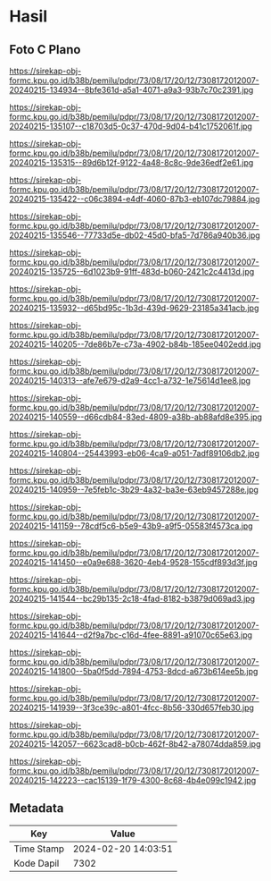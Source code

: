 # Hasil

## Foto C Plano

https://sirekap-obj-formc.kpu.go.id/b38b/pemilu/pdpr/73/08/17/20/12/7308172012007-20240215-134934--8bfe361d-a5a1-4071-a9a3-93b7c70c2391.jpg

https://sirekap-obj-formc.kpu.go.id/b38b/pemilu/pdpr/73/08/17/20/12/7308172012007-20240215-135107--c18703d5-0c37-470d-9d04-b41c1752061f.jpg

https://sirekap-obj-formc.kpu.go.id/b38b/pemilu/pdpr/73/08/17/20/12/7308172012007-20240215-135315--89d6b12f-9122-4a48-8c8c-9de36edf2e61.jpg

https://sirekap-obj-formc.kpu.go.id/b38b/pemilu/pdpr/73/08/17/20/12/7308172012007-20240215-135422--c06c3894-e4df-4060-87b3-eb107dc79884.jpg

https://sirekap-obj-formc.kpu.go.id/b38b/pemilu/pdpr/73/08/17/20/12/7308172012007-20240215-135546--77733d5e-db02-45d0-bfa5-7d786a940b36.jpg

https://sirekap-obj-formc.kpu.go.id/b38b/pemilu/pdpr/73/08/17/20/12/7308172012007-20240215-135725--6d1023b9-91ff-483d-b060-2421c2c4413d.jpg

https://sirekap-obj-formc.kpu.go.id/b38b/pemilu/pdpr/73/08/17/20/12/7308172012007-20240215-135932--d65bd95c-1b3d-439d-9629-23185a341acb.jpg

https://sirekap-obj-formc.kpu.go.id/b38b/pemilu/pdpr/73/08/17/20/12/7308172012007-20240215-140205--7de86b7e-c73a-4902-b84b-185ee0402edd.jpg

https://sirekap-obj-formc.kpu.go.id/b38b/pemilu/pdpr/73/08/17/20/12/7308172012007-20240215-140313--afe7e679-d2a9-4cc1-a732-1e75614d1ee8.jpg

https://sirekap-obj-formc.kpu.go.id/b38b/pemilu/pdpr/73/08/17/20/12/7308172012007-20240215-140559--d66cdb84-83ed-4809-a38b-ab88afd8e395.jpg

https://sirekap-obj-formc.kpu.go.id/b38b/pemilu/pdpr/73/08/17/20/12/7308172012007-20240215-140804--25443993-eb06-4ca9-a051-7adf89106db2.jpg

https://sirekap-obj-formc.kpu.go.id/b38b/pemilu/pdpr/73/08/17/20/12/7308172012007-20240215-140959--7e5feb1c-3b29-4a32-ba3e-63eb9457288e.jpg

https://sirekap-obj-formc.kpu.go.id/b38b/pemilu/pdpr/73/08/17/20/12/7308172012007-20240215-141159--78cdf5c6-b5e9-43b9-a9f5-05583f4573ca.jpg

https://sirekap-obj-formc.kpu.go.id/b38b/pemilu/pdpr/73/08/17/20/12/7308172012007-20240215-141450--e0a9e688-3620-4eb4-9528-155cdf893d3f.jpg

https://sirekap-obj-formc.kpu.go.id/b38b/pemilu/pdpr/73/08/17/20/12/7308172012007-20240215-141544--bc29b135-2c18-4fad-8182-b3879d069ad3.jpg

https://sirekap-obj-formc.kpu.go.id/b38b/pemilu/pdpr/73/08/17/20/12/7308172012007-20240215-141644--d2f9a7bc-c16d-4fee-8891-a91070c65e63.jpg

https://sirekap-obj-formc.kpu.go.id/b38b/pemilu/pdpr/73/08/17/20/12/7308172012007-20240215-141800--5ba0f5dd-7894-4753-8dcd-a673b614ee5b.jpg

https://sirekap-obj-formc.kpu.go.id/b38b/pemilu/pdpr/73/08/17/20/12/7308172012007-20240215-141939--3f3ce39c-a801-4fcc-8b56-330d657feb30.jpg

https://sirekap-obj-formc.kpu.go.id/b38b/pemilu/pdpr/73/08/17/20/12/7308172012007-20240215-142057--6623cad8-b0cb-462f-8b42-a78074dda859.jpg

https://sirekap-obj-formc.kpu.go.id/b38b/pemilu/pdpr/73/08/17/20/12/7308172012007-20240215-142223--cac15139-1f79-4300-8c68-4b4e099c1942.jpg


## Metadata

| Key        | Value               |
| ---------- | ------------------- |
| Time Stamp | 2024-02-20 14:03:51 |
| Kode Dapil | 7302                |



